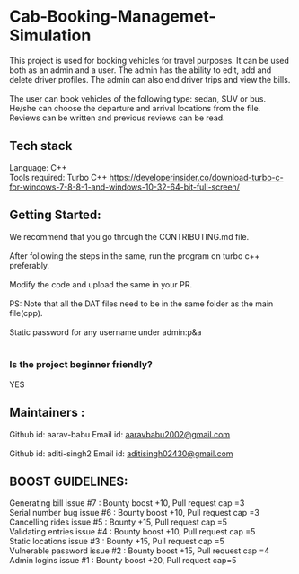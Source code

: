 # Cab-Booking-Managemet-Simulation

This project is used for booking vehicles for travel purposes. It can be used both as an admin and a user. The admin has the ability to edit, add and delete driver profiles. The admin can also end driver trips and view the bills.<br><br>
The user can book vehicles of the following type: sedan, SUV or bus. He/she can choose the departure and arrival locations from the file. Reviews can be written and previous reviews can be read. <br>




## Tech stack
Language: C++<br>
Tools required: Turbo C++
https://developerinsider.co/download-turbo-c-for-windows-7-8-8-1-and-windows-10-32-64-bit-full-screen/<br>


## Getting Started:

We recommend that you go through the CONTRIBUTING.md file.<br><br>
After following the steps in the same, run the program on turbo c++ preferably.<br><br>
Modify the code and upload the same in your PR.<br><br>
PS: Note that all the DAT files need to be in the same folder as the main file(cpp).<br><br>
Static password for any username under admin:p&a<br><br>


### Is the project beginner friendly?
YES 

## Maintainers :
Github id: aarav-babu     Email id: aaravbabu2002@gmail.com<br><br>
Github id: aditi-singh2   Email id: aditisingh02430@gmail.com<br>

## BOOST GUIDELINES:
Generating bill issue #7  : Bounty boost +10, Pull request cap =3<br>
Serial number bug issue #6 :  Bounty boost +10, Pull request cap =3<br>
Cancelling rides issue #5 : Bounty +15, Pull request cap =5<br>
Validating entries issue #4 :  Bounty boost +10, Pull request cap =5<br>
Static locations issue #3 : Bounty +15, Pull request cap =5<br>
Vulnerable password issue #2 : Bounty boost +15, Pull request cap =4<br>
Admin logins issue #1 : Bounty boost +20, Pull request cap=5<br>
